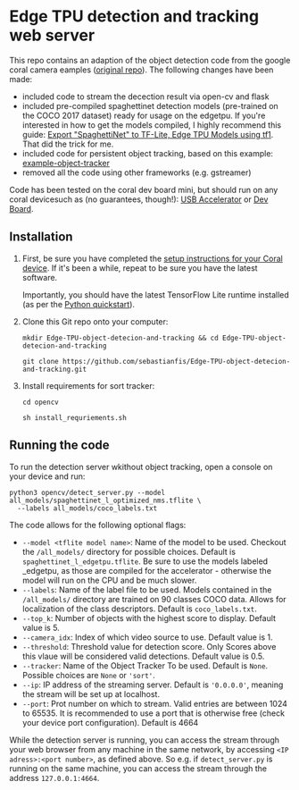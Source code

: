 # Edge TPU detection and tracking web server

This repo contains an adaption of the object detection code from the google coral camera eamples 
([original repo](https://github.com/google-coral/examples-camera.git)).
The following changes have been made:
* included code to stream the decection result via open-cv and flask
* included pre-compiled spaghettinet detection models (pre-trained on the COCO 2017 dataset) ready for usage on the edgetpu. 
If you're interested in how to get the models compiled, I highly recommend this guide: 
[Export "SpaghettiNet" to TF-Lite, Edge TPU Models using tf1](https://gist.github.com/NobuoTsukamoto/eade17835e57a02f5414aae907293707).
That did the trick for me.
* included code for persistent object tracking, based on this example: [example-object-tracker](https://github.com/google-coral/example-object-tracker.git)
* removed all the code using other frameworks (e.g. gstreamer)

Code has been tested on the coral dev board mini, but should run on any coral devicesuch as (no guarantees, though!): 
[USB Accelerator](https://coral.withgoogle.com/products/accelerator) or
[Dev Board](https://coral.withgoogle.com/products/dev-board).

## Installation

1. First, be sure you have completed the [setup instructions for your Coral
    device](https://coral.ai/docs/setup/). If it's been a while, repeat to be sure
    you have the latest software.

    Importantly, you should have the latest TensorFlow Lite runtime installed
    (as per the [Python quickstart](
    https://www.tensorflow.org/lite/guide/python)).

2. Clone this Git repo onto your computer:

    ```
    mkdir Edge-TPU-object-detecion-and-tracking && cd Edge-TPU-object-detecion-and-tracking

    git clone https://github.com/sebastianfis/Edge-TPU-object-detecion-and-tracking.git
    ```

3. Install requirements for sort tracker:

    ```
    cd opencv

    sh install_requriements.sh
    ```

## Running the code

To run the detection server wkithout object tracking, open a console on your device and run:
```
python3 opencv/detect_server.py --model all_models/spaghettinet_l_optimized_nms.tflite \
  --labels all_models/coco_labels.txt
```

The code allows for the following optional flags:
* `--model <tflite model name>`: Name of the model to be used. Checkout the `/all_models/` directory for 
possible choices. Default is `spaghettinet_l_edgetpu.tflite`. Be sure to use the models labeled _edgetpu, as those are
compiled for the accelerator -  otherwise the model will run on the CPU and
be much slower.
* `--labels`: Name of the label file to be used. Models contained in the `/all_models/` directory 
are trained on 90 classes COCO data. Allows for localization of the class descriptors. Default 
is `coco_labels.txt`.
* `--top_k`: Number of objects with the highest score to display. Default value is 5.
* `--camera_idx`: Index of which video source to use. Default value is 1.
* `--threshold`: Threshold value for detection score. Only Scores above this vlaue will be considered valid 
detections. Default value is 0.5.
* `--tracker`: Name of the Object Tracker To be used. Default is `None`. Possible choices are 
`None` or `'sort'`.
* `--ip`: IP address of the streaming server. Default is `'0.0.0.0'`, meaning the stream will be set up at localhost.
* `--port`: Prot number on which to stream. Valid entries are between 1024 to 65535. It is recommended to use a port 
that is otherwise free (check your device port configuration). Default is 4664

While the detection server is running, you can access the stream through your web browser from any machine in the 
same network, by accessing `<IP adress>:<port number>`, as defined above. So e.g. if `detect_server.py` is running 
on the same machine, you can access the stream through the address `127.0.0.1:4664`.
